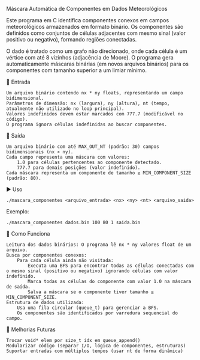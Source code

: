 Máscara Automática de Componentes em Dados Meteorológicos

Este programa em C identifica componentes conexos em campos meteorológicos armazenados em formato binário. Os componentes são definidos como conjuntos de células adjacentes com mesmo sinal (valor positivo ou negativo), formando regiões conectadas.

O dado é tratado como um grafo não direcionado, onde cada célula é um vértice com até 8 vizinhos (adjacência de Moore). O programa gera automaticamente máscaras binárias (em novos arquivos binários) para os componentes com tamanho superior a um limiar mínimo.

📂 Entrada
    
    Um arquivo binário contendo nx * ny floats, representando um campo bidimensional.
    Parâmetros de dimensão: nx (largura), ny (altura), nt (tempo, atualmente não utilizado no loop principal).
    Valores indefinidos devem estar marcados com 777.7 (modificável no código).
    O programa ignora células indefinidas ao buscar componentes.

🧮 Saída
    
    Um arquivo binário com até MAX_OUT_NT (padrão: 30) campos bidimensionais (nx × ny).
    Cada campo representa uma máscara com valores:
        1.0 para células pertencentes ao componente detectado.
        777.7 para demais posições (valor indefinido).
    Cada máscara representa um componente de tamanho ≥ MIN_COMPONENT_SIZE (padrão: 80).

▶️ Uso
```
./mascara_componentes <arquivo_entrada> <nx> <ny> <nt> <arquivo_saida>
```
Exemplo:
```
./mascara_componentes dados.bin 100 80 1 saida.bin
```

🧠 Como Funciona

    Leitura dos dados binários: O programa lê nx * ny valores float de um arquivo.
    Busca por componentes conexos:
        Para cada célula ainda não visitada:
            Executa uma BFS para encontrar todas as células conectadas com o mesmo sinal (positivo ou negativo) ignorando células com valor indefinido.
            Marca todas as células do componente com valor 1.0 na máscara de saída.
            Salva a máscara se o componente tiver tamanho ≥ MIN_COMPONENT_SIZE.
    Estrutura de dados utilizada:
        Usa uma fila circular (queue_t) para gerenciar a BFS.
        Os componentes são identificados por varredura sequencial do campo.

📌 Melhorias Futuras

    Trocar void* elem por size_t idx em queue_append()
    Modularizar código (separar I/O, lógica de componentes, estruturas)
    Suportar entradas com múltiplos tempos (usar nt de forma dinâmica)
